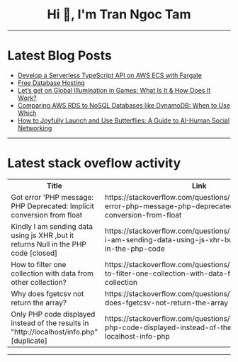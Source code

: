 <h1 align="center">Hi 👋, I'm Tran Ngoc Tam</h1>

---

# Latest Blog Posts 
<!-- BLOG-POST-LIST:START -->
- [Develop a Serverless TypeScript API on AWS ECS with Fargate](https://dev.to/appsignal/develop-a-serverless-typescript-api-on-aws-ecs-with-fargate-1l3n)
- [Free Database Hosting](https://dev.to/sh20raj/free-database-hosting-12f6)
- [Let’s get on Global Illumination in Games: What Is It &amp; How Does It Work?](https://dev.to/zoltan_fehervari_52b16d1d/lets-get-on-global-illumination-in-games-what-is-it-how-does-it-work-2h5k)
- [Comparing AWS RDS to NoSQL Databases like DynamoDB: When to Use Which](https://dev.to/kelvinskell/comparing-aws-rds-to-nosql-databases-like-dynamodb-when-to-use-which-1k0n)
- [How to Joyfully Launch and Use Butterflies: A Guide to AI-Human Social Networking](https://dev.to/hyscaler/how-to-joyfully-launch-and-use-butterflies-a-guide-to-ai-human-social-networking-3583)
<!-- BLOG-POST-LIST:END -->

---

# Latest stack oveflow activity
<table>
  <tr><th>Title</th><th>Link</th></tr>
  <!-- STACKOVERFLOW:START --><tr><td>Got error &#39;PHP message: PHP Deprecated: Implicit conversion from float</td><td>https://stackoverflow.com/questions/78642122/got-error-php-message-php-deprecated-implicit-conversion-from-float</td></tr><tr><td>Kindly I am sending data using js XHR ,but it returns Null in the PHP code [closed]</td><td>https://stackoverflow.com/questions/78642039/kindly-i-am-sending-data-using-js-xhr-but-it-returns-null-in-the-php-code</td></tr><tr><td>How to filter one collection with data from other collection?</td><td>https://stackoverflow.com/questions/78641926/how-to-filter-one-collection-with-data-from-other-collection</td></tr><tr><td>Why does fgetcsv not return the array?</td><td>https://stackoverflow.com/questions/78641865/why-does-fgetcsv-not-return-the-array</td></tr><tr><td>Only PHP code displayed instead of the results in &quot;http://localhost/info.php&quot; [duplicate]</td><td>https://stackoverflow.com/questions/78641861/only-php-code-displayed-instead-of-the-results-in-http-localhost-info-php</td></tr><!-- STACKOVERFLOW:END -->
</table>

---



